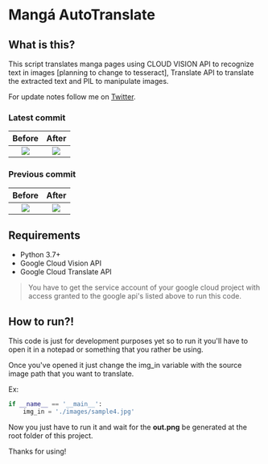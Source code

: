 # Mangá AutoTranslate

## What is this?
This script translates manga pages using CLOUD VISION API to recognize text in images [planning to change to tesseract], Translate API to translate the extracted text and PIL to manipulate images.

For update notes follow me on [Twitter](https://twitter.com/AlexandreSenpa1).

### Latest commit
|Before|After|
|:------:|:-----:|
|<img src='https://pbs.twimg.com/media/EhP-PQMWkAAB50H?format=jpg&name=large' />|<img src='https://pbs.twimg.com/media/EhP-P4-XgAEuYAO?format=png&name=large' />|

### Previous commit
|Before|After|
|:------:|:-----:|
|<img src='https://pbs.twimg.com/media/EhCZjiIXgAc194Q?format=jpg&name=large' />|<img src='https://pbs.twimg.com/media/EhCZku7WsAAHSdR?format=png&name=large' />|

## Requirements

- Python 3.7+
- Google Cloud Vision API
- Google Cloud Translate API

>You have to get the service account of your google cloud project with access granted to the google api's listed above to run this code.

## How to run?!
This code is just for development purposes yet so to run it you'll have to open it in a notepad or something that you rather be using.

Once you've opened it just change the img_in variable with the source image path that you want to translate.

Ex:

```python
if __name__ == '__main__':
    img_in = './images/sample4.jpg'
```

Now you just have to run it and wait for the **out.png** be generated at the root folder of this project.

Thanks for using!
